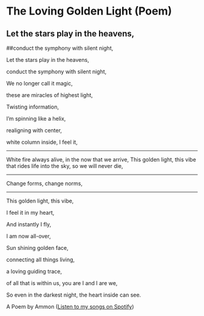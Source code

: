# The Loving Golden Light (Poem)

## Let the stars play in the heavens, 
 ##conduct the symphony with silent night,


Let the stars play in the heavens, 

conduct the symphony with silent night, 

We no longer call it magic, 

these are miracles of highest light, 

Twisting information, 

I’m spinning like a helix,

realigning with center, 

white column inside, I feel it,

___

White fire always alive, 
in the now that we arrive,
This golden light, this vibe 
that rides life into the sky, 
so we will never die,
___

Change forms, change norms,
___

This golden light, this vibe, 

I feel it in my heart, 

And instantly I fly,

I am now all-over, 

Sun shining golden face, 

connecting all things living, 

a loving guiding trace, 

of all that is within us, you are I and I are we, 

So even in the darkest night, the heart inside can see.


A Poem by Ammon ([Listen to my songs on Spotify](https://open.spotify.com/artist/4seBsQrvamB7bbQ2UIftxU))

<!--stackedit_data:
eyJoaXN0b3J5IjpbLTkyMTM4MTE0MF19
-->